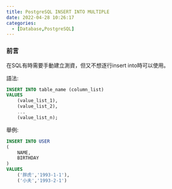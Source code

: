 ```yaml
---
title: PostgreSQL INSERT INTO MULTIPLE
date: 2022-04-28 10:26:17
categories:
  - [Database,PostgreSQL]
---
```

### 前言
在SQL有時需要手動建立測資，但又不想逐行insert into時可以使用。

語法:
```sql
INSERT INTO table_name (column_list)
VALUES
    (value_list_1),
    (value_list_2),
    ...
    (value_list_n);
```

舉例:
```sql
INSERT INTO USER
(
    NAME,
    BIRTHDAY
)
VALUES
    ('胖虎','1993-1-1'),
    ('小夫','1993-2-1')
```